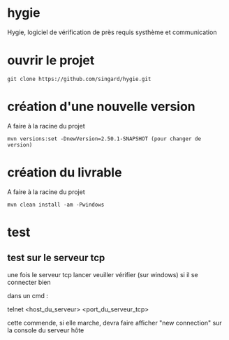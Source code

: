 # hygie
Hygie, logiciel de vérification de près requis systhème et communication

# ouvrir le projet

```
git clone https://github.com/singard/hygie.git
```

# création d'une nouvelle version

A faire à la racine du projet
```
mvn versions:set -DnewVersion=2.50.1-SNAPSHOT (pour changer de version)
```
# création du livrable

A faire à la racine du projet
```
mvn clean install -am -Pwindows
```


# test

## test sur le serveur tcp 

une fois le serveur tcp lancer veuiller vérifier (sur windows) si il se connecter bien

dans un cmd :

telnet <host_du_serveur> <port_du_serveur_tcp>

cette commende, si elle marche, devra faire afficher "new connection" sur la console du serveur hôte

